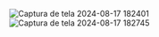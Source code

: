 ![Captura de tela 2024-08-17 182401](https://github.com/user-attachments/assets/e3f0eb8e-17c3-4a53-bb0d-7b2f60864fa6)
![Captura de tela 2024-08-17 182745](https://github.com/user-attachments/assets/70ca4f5a-67ba-4af9-b25d-a127ef679e7c)
